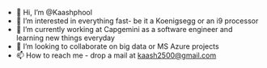 - 👋 Hi, I’m @Kaashphool
- 👀 I’m interested in everything fast-  be it a Koenigsegg or an i9 processor
- 🌱 I’m currently working at Capgemini as a software engineer and learning new things everyday
- 💞️ I’m looking to collaborate on big data or MS Azure projects
- 📫 How to reach me - drop a mail at kaash2500@gmail.com

<!---
Kaashphool/Kaashphool is a ✨ special ✨ repository because its `README.md` (this file) appears on your GitHub profile.
You can click the Preview link to take a look at your changes.
--->

